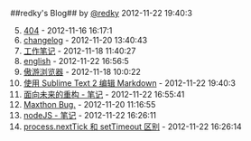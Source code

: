 ##redky's Blog##
by [@redky][] 2012-11-22 19:40:3

5. [404](list/404) - 2012-11-16 16:17:1
6. [changelog](list/change.log) - 2012-11-20 13:40:43
7. [工作笔记](list/document) - 2012-11-18 11:40:27
8. [english](list/english) - 2012-11-22 16:56:5
9. [傲游浏览器](list/Love-Maxthon-Browser) - 2012-11-18 10:0:22
10. [使用 Sublime Text 2 编辑 Markdown](list/markdown-demo) - 2012-11-22 19:40:3
11. [面向未来的重构 - 笔记](list/markdown) - 2012-11-22 16:55:41
12. [Maxthon Bug.](list/maxthonb-buglist) - 2012-11-20 11:16:55
13. [nodeJS - 笔记](list/nodejs) - 2012-11-22 16:26:11
14. [process.nextTick 和 setTimeout 区别](list/process.nextTick) - 2012-11-22 16:26:14


[@redky]: http://weibo.com/alizhan